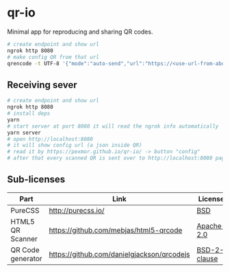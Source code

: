 # qr-io

Minimal app for reproducing and sharing QR codes.

```bash
# create endpoint and show url
ngrok http 8080
# make config QR from that url
qrencode -t UTF-8 '{"mode":"auto-send","url":"https://<use-url-from-above>.ngrok.io"}'
```

## Receiving sever

```bash
# create endpoint and show url
ngrok http 8080
# install deps
yarn
# start server at port 8080 it will read the ngrok info automatically
yarn server
# open http://localhost:8080
# it will show config url (a json inside QR)
# read it by https://pexmor.github.io/qr-io/ -> button "config"
# after that every scanned QR is sent over to http://localhost:8080 page
```

## Sub-licenses

| Part              | Link                                         | License                                                                        |
| ----------------- | -------------------------------------------- | ------------------------------------------------------------------------------ |
| PureCSS           | <http://purecss.io/>                         | [BSD](https://github.com/pure-css/pure/blob/master/LICENSE)                    |
| HTML5 QR Scanner  | <https://github.com/mebjas/html5-qrcode>     | [Apache-2.0](https://github.com/mebjas/html5-qrcode/blob/master/LICENSE)       |
| QR Code generator | <https://github.com/danielgjackson/qrcodejs> | [BSD-2-clause](https://github.com/danielgjackson/qrcodejs/blob/master/LICENSE) |
